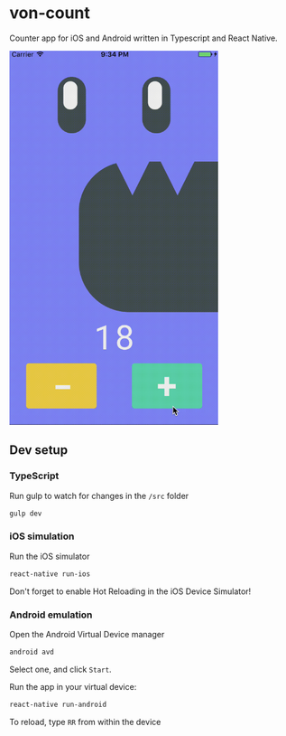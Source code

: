 # von-count
Counter app for iOS and Android written in Typescript and React Native.

<img src="./assets/vc.gif" height="662" width="370">

## Dev setup

### TypeScript
Run gulp to watch for changes in the `/src` folder
```bash
gulp dev
```

### iOS simulation
Run the iOS simulator
```bash
react-native run-ios
```

Don't forget to enable Hot Reloading in the iOS Device Simulator!

### Android emulation
Open the Android Virtual Device manager
```bash
android avd
```

Select one, and click `Start`.

Run the app in your virtual device:
```bash
react-native run-android
```

To reload, type `RR` from within the device
